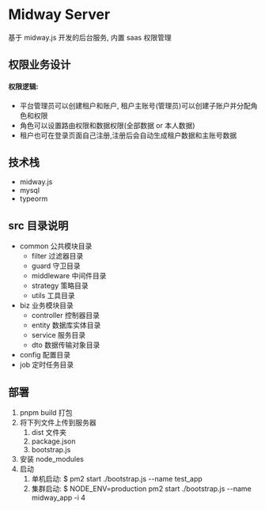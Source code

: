 # Midway Server

基于 midway.js 开发的后台服务, 内置 saas 权限管理

## 权限业务设计

#### 权限逻辑:

- 平台管理员可以创建租户和账户, 租户主账号(管理员)可以创建子账户并分配角色和权限
- 角色可以设置路由权限和数据权限(全部数据 or 本人数据)
- 租户也可在登录页面自己注册,注册后会自动生成租户数据和主账号数据

## 技术栈

- midway.js
- mysql
- typeorm

## src 目录说明

- common 公共模块目录
  - filter 过滤器目录
  - guard 守卫目录
  - middleware 中间件目录
  - strategy 策略目录
  - utils 工具目录
- biz 业务模块目录
  - controller 控制器目录
  - entity 数据库实体目录
  - service 服务目录
  - dto 数据传输对象目录
- config 配置目录
- job 定时任务目录

## 部署

1. pnpm build 打包
2. 将下列文件上传到服务器
   1. dist 文件夹
   2. package.json
   3. bootstrap.js
3. 安装 node_modules
4. 启动
   1. 单机启动: $ pm2 start ./bootstrap.js --name test_app
   2. 集群启动: $ NODE_ENV=production pm2 start ./bootstrap.js --name midway_app -i 4
